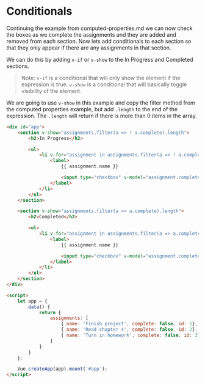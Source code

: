 # Conditionals

Continuing the example from computed-properties.md we can now check the boxes as we complete the assignments and they are added and removed from each section. Now lets add conditionals to each section so that they only appear if there are any assignments in that section.

We can do this by adding `v-if` or `v-show` to the In Progress and Completed sections.

> Note: `v-if` is a conditional that will only show the element if the expression is true. `v-show` is a conditional that will basically toggle visibility of the element.

We are going to use `v-show` in this example and copy the filter method from the computed properties example, but add `.length` to the end of the expression. The `.length` will return if there is more than 0 items in the array.

```html
<div id="app">
    <section v-show="assignments.filter(a => ! a.complete).length">
        <h2>In Progress</h2>

        <ul>
            <li v-for="assignment in assignments.filter(a => ! a.complete)" :key="assignment.id">
                <label>
                    {{ assignment.name }}

                    <input type="checkbox" v-model="assignment.complete">
                </label>
            </li>
        </ul>
    </section>

    <section v-show="assignments.filter(a => a.complete).length">
        <h2>Completed</h2>

        <ul>
            <li v-for="assignment in assignments.filter(a => a.complete)" :key="assignment.id">
                <label>
                    {{ assignment.name }}

                    <input type="checkbox" v-model="assignment.complete">
                </label>
            </li>
        </ul>
    </section>
</div>

<script>
    let app = {
        data() {
            return {
                assignments: [
                    { name: 'Finish project', complete: false, id: 1},
                    { name: 'Read chapter 4', complete: false, id: 2},
                    { name: 'Turn in homework', complete: false, id: 3}
                ]
            }
        }
    };

    Vue.createApp(app).mount('#app');
</script>
```

